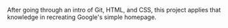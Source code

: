 After going through an intro of Git, HTML, and CSS, this project applies that knowledge in recreating Google's simple homepage.
